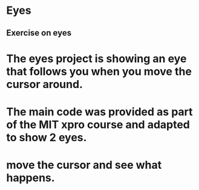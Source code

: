 # Eyes
## Exercise on eyes
# The eyes project is showing an eye that follows you when you move the cursor around.
# The main code was provided as part of the MIT xpro course and adapted to show 2 eyes.
# move the cursor and see what happens.